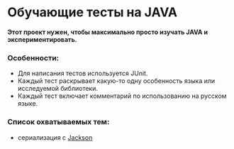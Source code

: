 # Обучающие тесты на JAVA

**Этот проект нужен, чтобы максимально просто изучать JAVA и экспериментировать.**

### Особенности:
* Для написания тестов используется JUnit.
* Каждый тест раскрывает какую-то одну особенность языка или исследуемой библиотеки. 
* Каждый тест включает комментарий по использованию на русском языке.

### Список охватываемых тем:
* сериализация с [Jackson](https://github.com/FasterXML/jackson)
